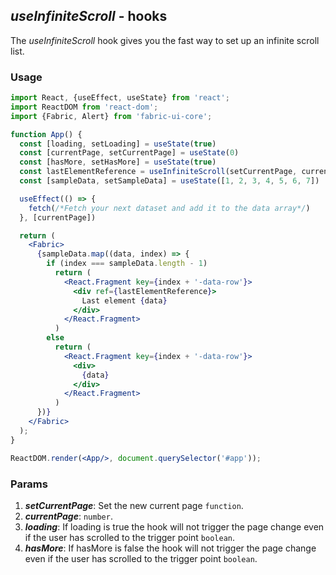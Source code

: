 ## *useInfiniteScroll* - hooks

The _useInfiniteScroll_ hook gives you the fast way to set up an infinite scroll list.

### Usage

```jsx
import React, {useEffect, useState} from 'react';
import ReactDOM from 'react-dom';
import {Fabric, Alert} from 'fabric-ui-core';

function App() {
  const [loading, setLoading] = useState(true)
  const [currentPage, setCurrentPage] = useState(0)
  const [hasMore, setHasMore] = useState(true)
  const lastElementReference = useInfiniteScroll(setCurrentPage, currentPage, loading, hasMore)
  const [sampleData, setSampleData] = useState([1, 2, 3, 4, 5, 6, 7])

  useEffect(() => {
    fetch(/*Fetch your next dataset and add it to the data array*/)
  }, [currentPage])

  return (
    <Fabric>
      {sampleData.map((data, index) => {
        if (index === sampleData.length - 1)
          return (
            <React.Fragment key={index + '-data-row'}>
              <div ref={lastElementReference}>
                Last element {data}
              </div>
            </React.Fragment>
          )
        else
          return (
            <React.Fragment key={index + '-data-row'}>
              <div>
                {data}
              </div>
            </React.Fragment>
          )
      })}
    </Fabric>
  );
}

ReactDOM.render(<App/>, document.querySelector('#app'));
```

### Params

1. ***setCurrentPage***: Set the new current page `function`.
2. ***currentPage***: `number`.
3. ***loading***: If loading is true the hook will not trigger the page change even if the user has scrolled to the trigger point `boolean`.
4. ***hasMore***: If hasMore is false the hook will not trigger the page change even if the user has scrolled to the trigger point `boolean`.

